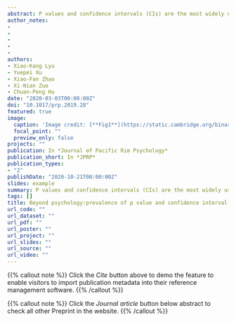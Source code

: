 ```yaml
---
abstract: P values and confidence intervals (CIs) are the most widely used statistical indices in scientific literature. Several surveys have revealed that these two indices are generally misunderstood. However, existing surveys on this subject fall under psychology and biomedical research, and data from other disciplines are rare. Moreover, the confidence of researchers when constructing judgments remains unclear. To fill this research gap, we surveyed 1,479 researchers and students from different fields in China. Results reveal that for significant (i.e., p < .05, CI does not include zero) and non-significant (i.e., p > .05, CI includes zero) conditions, most respondents, regardless of academic degrees, research fields and stages of career, could not interpret p values and CIs accurately. Moreover, the majority were confident about their (inaccurate) judgements (see osf.io/mcu9q/ for raw data, materials, and supplementary analyses). Therefore, as misinterpretations of p values and CIs prevail in the whole scientific community, there is a need for better statistical training in science.
author_notes:
- 
- 
- 
- 
- 
authors:
- Xiao-Kang Lyu
- Yuepei Xu
- Xiao-Fan Zhao
- Xi-Nian Zuo
- Chuan-Peng Hu
date: "2020-03-03T00:00:00Z"
doi: "10.1017/prp.2019.28"
featured: true
image:
  caption: 'Image credit: [**Fig1**](https://static.cambridge.org/binary/version/id/urn:cambridge.org:id:binary:20200131135447086-0054:S183449091900028X:S183449091900028X_fig1.png?pub-status=live)'
  focal_point: ""
  preview_only: false
projects: ""
publication: In *Journal of Pacific Rim Psychology*
publication_short: In *JPRP*
publication_types: 
- "2"
publishDate: "2020-10-21T00:00:00Z"
slides: example
summary: P values and confidence intervals (CIs) are the most widely used statistical indices in scientific literature. Several surveys have revealed that these two indices are generally misunderstood.
tags: []
title: Beyond psychology:prevalence of p value and confidence interval misinterpretation across different fields
url_code: ""
url_dataset: ""
url_pdf: ""
url_poster: ""
url_project: ""
url_slides: ""
url_source: ""
url_video: ""
---
```


{{% callout note %}}
Click the _Cite_ button above to demo the feature to enable visitors to import publication metadata into their reference management software.
{{% /callout %}}

{{% callout note %}}
Click the _Journal article_ button below abstract to check all other Preprint in the website.
{{% /callout %}}
